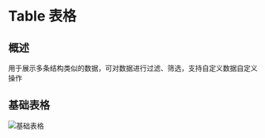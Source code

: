 # Table 表格

## 概述

用于展示多条结构类似的数据，可对数据进行过滤、筛选，支持自定义数据自定义操作

## 基础表格

![基础表格](./table/table-base.png ':size=560x240')